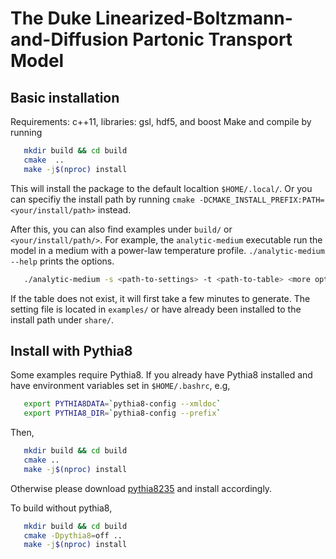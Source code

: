 The Duke Linearized-Boltzmann-and-Diffusion Partonic Transport Model  
====================================================================

Basic installation
------------------

Requirements: c++11, libraries: gsl, hdf5, and boost
Make and compile by running

```bash
   mkdir build && cd build
   cmake  ..
   make -j$(nproc) install
```

This will install the package to the default localtion ``$HOME/.local/``. Or you can specifiy the install path by running ``cmake -DCMAKE_INSTALL_PREFIX:PATH=<your/install/path>`` instead.

After this, you can also find examples under ``build/`` or ``<your/install/path/>``.
For example, the ``analytic-medium`` executable run the model in a medium with a power-law temperature profile. ``./analytic-medium --help`` prints the options.

```bash
   ./analytic-medium -s <path-to-settings> -t <path-to-table> <more options> 
```

If the table does not exist, it will first take a few minutes to generate. The setting file is located in `examples/` or have already been installed to the install path under `share/`.

Install with Pythia8
--------------------

Some examples require Pythia8. If you already have Pythia8 installed and have environment variables set in ``$HOME/.bashrc``, e.g,

```bash
   export PYTHIA8DATA=`pythia8-config --xmldoc`
   export PYTHIA8_DIR=`pythia8-config --prefix`
```
Then,

```bash
   mkdir build && cd build
   cmake ..
   make -j$(nproc) install
```

Otherwise please download [pythia8235](http://home.thep.lu.se/~torbjorn/pythiaaux/present.html) and install accordingly.

To build without pythia8,

```bash
   mkdir build && cd build
   cmake -Dpythia8=off ..
   make -j$(nproc) install
```





